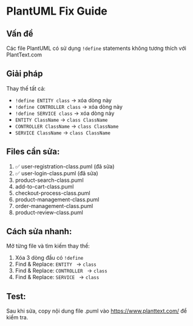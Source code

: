 # PlantUML Fix Guide

## Vấn đề
Các file PlantUML có sử dụng `!define` statements không tương thích với PlantText.com

## Giải pháp
Thay thế tất cả:
- `!define ENTITY class` → xóa dòng này
- `!define CONTROLLER class` → xóa dòng này
- `!define SERVICE class` → xóa dòng này
- `ENTITY ClassName` → `class ClassName`
- `CONTROLLER ClassName` → `class ClassName`
- `SERVICE ClassName` → `class ClassName`

## Files cần sửa:
1. ✅ user-registration-class.puml (đã sửa)
2. ✅ user-login-class.puml (đã sửa)
3. product-search-class.puml
4. add-to-cart-class.puml
5. checkout-process-class.puml
6. product-management-class.puml
7. order-management-class.puml
8. product-review-class.puml

## Cách sửa nhanh:
Mở từng file và tìm kiếm thay thế:
1. Xóa 3 dòng đầu có `!define`
2. Find & Replace: `ENTITY ` → `class `
3. Find & Replace: `CONTROLLER ` → `class `
4. Find & Replace: `SERVICE ` → `class `

## Test:
Sau khi sửa, copy nội dung file .puml vào https://www.planttext.com/ để kiểm tra.
